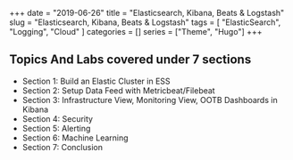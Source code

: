 +++
date = "2019-06-26"
title = "Elasticsearch, Kibana, Beats & Logstash"
slug = "Elasticsearch, Kibana, Beats & Logstash"
tags = [
    "ElasticSearch",
    "Logging",
    "Cloud"
]
categories = []
series = ["Theme", "Hugo"]
+++

## Topics And Labs covered under 7 sections 

* Section 1:  Build an Elastic Cluster in ESS
* Section 2:  Setup Data Feed with Metricbeat/Filebeat
* Section 3:  Infrastructure View, Monitoring View, OOTB Dashboards in Kibana
* Section 4:  Security
* Section 5:  Alerting
* Section 6:  Machine Learning
* Section 7:  Conclusion